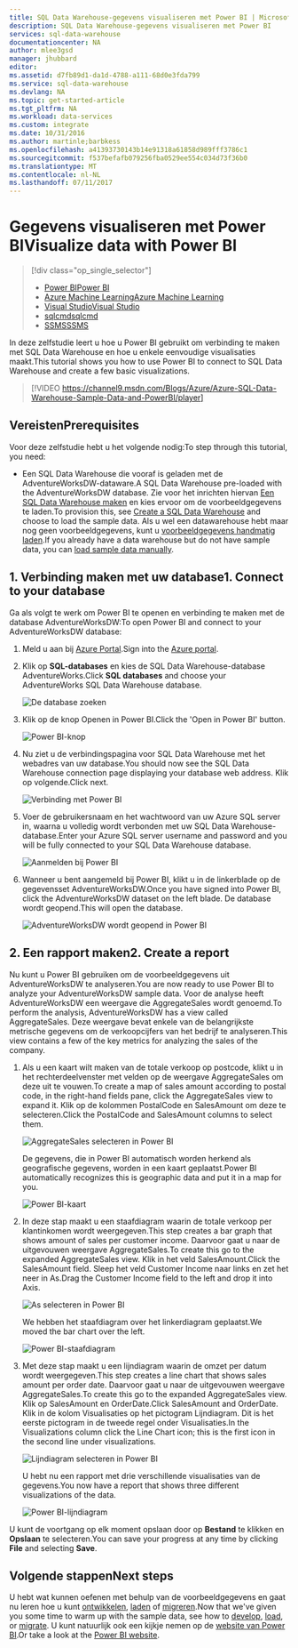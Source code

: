 ```yaml
---
title: SQL Data Warehouse-gegevens visualiseren met Power BI | Microsoft Azure
description: SQL Data Warehouse-gegevens visualiseren met Power BI
services: sql-data-warehouse
documentationcenter: NA
author: mlee3gsd
manager: jhubbard
editor: 
ms.assetid: d7fb89d1-da1d-4788-a111-68d0e3fda799
ms.service: sql-data-warehouse
ms.devlang: NA
ms.topic: get-started-article
ms.tgt_pltfrm: NA
ms.workload: data-services
ms.custom: integrate
ms.date: 10/31/2016
ms.author: martinle;barbkess
ms.openlocfilehash: a41393730143b14e91318a61858d989fff3786c1
ms.sourcegitcommit: f537befafb079256fba0529ee554c034d73f36b0
ms.translationtype: MT
ms.contentlocale: nl-NL
ms.lasthandoff: 07/11/2017
---
```

# <a name="visualize-data-with-power-bi"></a><span data-ttu-id="c7772-103">Gegevens visualiseren met Power BI</span><span class="sxs-lookup"><span data-stu-id="c7772-103">Visualize data with Power BI</span></span>
> [!div class="op_single_selector"]
> * [<span data-ttu-id="c7772-104">Power BI</span><span class="sxs-lookup"><span data-stu-id="c7772-104">Power BI</span></span>](sql-data-warehouse-get-started-visualize-with-power-bi.md)
> * [<span data-ttu-id="c7772-105">Azure Machine Learning</span><span class="sxs-lookup"><span data-stu-id="c7772-105">Azure Machine Learning</span></span>](sql-data-warehouse-get-started-analyze-with-azure-machine-learning.md)
> * [<span data-ttu-id="c7772-106">Visual Studio</span><span class="sxs-lookup"><span data-stu-id="c7772-106">Visual Studio</span></span>](sql-data-warehouse-query-visual-studio.md)
> * [<span data-ttu-id="c7772-107">sqlcmd</span><span class="sxs-lookup"><span data-stu-id="c7772-107">sqlcmd</span></span>](sql-data-warehouse-get-started-connect-sqlcmd.md) 
> * [<span data-ttu-id="c7772-108">SSMS</span><span class="sxs-lookup"><span data-stu-id="c7772-108">SSMS</span></span>](sql-data-warehouse-query-ssms.md)
> 
> 

<span data-ttu-id="c7772-109">In deze zelfstudie leert u hoe u Power BI gebruikt om verbinding te maken met SQL Data Warehouse en hoe u enkele eenvoudige visualisaties maakt.</span><span class="sxs-lookup"><span data-stu-id="c7772-109">This tutorial shows you how to use Power BI to connect to SQL Data Warehouse and create a few basic visualizations.</span></span>

> [!VIDEO https://channel9.msdn.com/Blogs/Azure/Azure-SQL-Data-Warehouse-Sample-Data-and-PowerBI/player]
> 
> 

## <a name="prerequisites"></a><span data-ttu-id="c7772-110">Vereisten</span><span class="sxs-lookup"><span data-stu-id="c7772-110">Prerequisites</span></span>
<span data-ttu-id="c7772-111">Voor deze zelfstudie hebt u het volgende nodig:</span><span class="sxs-lookup"><span data-stu-id="c7772-111">To step through this tutorial, you need:</span></span>

* <span data-ttu-id="c7772-112">Een SQL Data Warehouse die vooraf is geladen met de AdventureWorksDW-dataware.</span><span class="sxs-lookup"><span data-stu-id="c7772-112">A SQL Data Warehouse pre-loaded with the AdventureWorksDW database.</span></span> <span data-ttu-id="c7772-113">Zie voor het inrichten hiervan [Een SQL Data Warehouse maken][Create a SQL Data Warehouse] en kies ervoor om de voorbeeldgegevens te laden.</span><span class="sxs-lookup"><span data-stu-id="c7772-113">To provision this, see [Create a SQL Data Warehouse][Create a SQL Data Warehouse] and choose to load the sample data.</span></span> <span data-ttu-id="c7772-114">Als u wel een datawarehouse hebt maar nog geen voorbeeldgegevens, kunt u [voorbeeldgegevens handmatig laden][load sample data manually].</span><span class="sxs-lookup"><span data-stu-id="c7772-114">If you already have a data warehouse but do not have sample data, you can [load sample data manually][load sample data manually].</span></span>

## <a name="1-connect-to-your-database"></a><span data-ttu-id="c7772-115">1. Verbinding maken met uw database</span><span class="sxs-lookup"><span data-stu-id="c7772-115">1. Connect to your database</span></span>
<span data-ttu-id="c7772-116">Ga als volgt te werk om Power BI te openen en verbinding te maken met de database AdventureWorksDW:</span><span class="sxs-lookup"><span data-stu-id="c7772-116">To open Power BI and connect to your AdventureWorksDW database:</span></span>

1. <span data-ttu-id="c7772-117">Meld u aan bij [Azure Portal][Azure portal].</span><span class="sxs-lookup"><span data-stu-id="c7772-117">Sign into the [Azure portal][Azure portal].</span></span>
2. <span data-ttu-id="c7772-118">Klik op **SQL-databases** en kies de SQL Data Warehouse-database AdventureWorks.</span><span class="sxs-lookup"><span data-stu-id="c7772-118">Click **SQL databases** and choose your AdventureWorks SQL Data Warehouse database.</span></span>
   
    ![De database zoeken][1]
3. <span data-ttu-id="c7772-120">Klik op de knop Openen in Power BI.</span><span class="sxs-lookup"><span data-stu-id="c7772-120">Click the 'Open in Power BI' button.</span></span>
   
    ![Power BI-knop][2]
4. <span data-ttu-id="c7772-122">Nu ziet u de verbindingspagina voor SQL Data Warehouse met het webadres van uw database.</span><span class="sxs-lookup"><span data-stu-id="c7772-122">You should now see the SQL Data Warehouse connection page displaying your database web address.</span></span> <span data-ttu-id="c7772-123">Klik op volgende.</span><span class="sxs-lookup"><span data-stu-id="c7772-123">Click next.</span></span>
   
    ![Verbinding met Power BI][3]
5. <span data-ttu-id="c7772-125">Voer de gebruikersnaam en het wachtwoord van uw Azure SQL server in, waarna u volledig wordt verbonden met uw SQL Data Warehouse-database.</span><span class="sxs-lookup"><span data-stu-id="c7772-125">Enter your Azure SQL server username and password and you will be fully connected to your SQL Data Warehouse database.</span></span>
   
    ![Aanmelden bij Power BI][4]
6. <span data-ttu-id="c7772-127">Wanneer u bent aangemeld bij Power BI, klikt u in de linkerblade op de gegevensset AdventureWorksDW.</span><span class="sxs-lookup"><span data-stu-id="c7772-127">Once you have signed into Power BI, click the AdventureWorksDW dataset on the left blade.</span></span> <span data-ttu-id="c7772-128">De database wordt geopend.</span><span class="sxs-lookup"><span data-stu-id="c7772-128">This will open the database.</span></span>
   
    ![AdventureWorksDW wordt geopend in Power BI][5]

## <a name="2-create-a-report"></a><span data-ttu-id="c7772-130">2. Een rapport maken</span><span class="sxs-lookup"><span data-stu-id="c7772-130">2. Create a report</span></span>
<span data-ttu-id="c7772-131">Nu kunt u Power BI gebruiken om de voorbeeldgegevens uit AdventureWorksDW te analyseren.</span><span class="sxs-lookup"><span data-stu-id="c7772-131">You are now ready to use Power BI to analyze your AdventureWorksDW sample data.</span></span> <span data-ttu-id="c7772-132">Voor de analyse heeft AdventureWorksDW een weergave die AggregateSales wordt genoemd.</span><span class="sxs-lookup"><span data-stu-id="c7772-132">To perform the analysis, AdventureWorksDW has a view called AggregateSales.</span></span> <span data-ttu-id="c7772-133">Deze weergave bevat enkele van de belangrijkste metrische gegevens om de verkoopcijfers van het bedrijf te analyseren.</span><span class="sxs-lookup"><span data-stu-id="c7772-133">This view contains a few of the key metrics for analyzing the sales of the company.</span></span>

1. <span data-ttu-id="c7772-134">Als u een kaart wilt maken van de totale verkoop op postcode, klikt u in het rechterdeelvenster met velden op de weergave AggregateSales om deze uit te vouwen.</span><span class="sxs-lookup"><span data-stu-id="c7772-134">To create a map of sales amount according to postal code, in the right-hand fields pane, click the AggregateSales view to expand it.</span></span> <span data-ttu-id="c7772-135">Klik op de kolommen PostalCode en SalesAmount om deze te selecteren.</span><span class="sxs-lookup"><span data-stu-id="c7772-135">Click the PostalCode and SalesAmount columns to select them.</span></span>
   
    ![AggregateSales selecteren in Power BI][6]
   
    <span data-ttu-id="c7772-137">De gegevens, die in Power BI automatisch worden herkend als geografische gegevens, worden in een kaart geplaatst.</span><span class="sxs-lookup"><span data-stu-id="c7772-137">Power BI automatically recognizes this is geographic data and put it in a map for you.</span></span>
   
    ![Power BI-kaart][7]
2. <span data-ttu-id="c7772-139">In deze stap maakt u een staafdiagram waarin de totale verkoop per klantinkomen wordt weergegeven.</span><span class="sxs-lookup"><span data-stu-id="c7772-139">This step creates a bar graph that shows amount of sales per customer income.</span></span> <span data-ttu-id="c7772-140">Daarvoor gaat u naar de uitgevouwen weergave AggregateSales.</span><span class="sxs-lookup"><span data-stu-id="c7772-140">To create this go to the expanded AggregateSales view.</span></span> <span data-ttu-id="c7772-141">Klik in het veld SalesAmount.</span><span class="sxs-lookup"><span data-stu-id="c7772-141">Click the SalesAmount field.</span></span> <span data-ttu-id="c7772-142">Sleep het veld Customer Income naar links en zet het neer in As.</span><span class="sxs-lookup"><span data-stu-id="c7772-142">Drag the Customer Income field to the left and drop it into Axis.</span></span>
   
    ![As selecteren in Power BI][8]
   
    <span data-ttu-id="c7772-144">We hebben het staafdiagram over het linkerdiagram geplaatst.</span><span class="sxs-lookup"><span data-stu-id="c7772-144">We moved the bar chart over the left.</span></span>
   
    ![Power BI-staafdiagram][9]
3. <span data-ttu-id="c7772-146">Met deze stap maakt u een lijndiagram waarin de omzet per datum wordt weergegeven.</span><span class="sxs-lookup"><span data-stu-id="c7772-146">This step creates a line chart that shows sales amount per order date.</span></span> <span data-ttu-id="c7772-147">Daarvoor gaat u naar de uitgevouwen weergave AggregateSales.</span><span class="sxs-lookup"><span data-stu-id="c7772-147">To create this go to the expanded AggregateSales view.</span></span> <span data-ttu-id="c7772-148">Klik op SalesAmount en OrderDate.</span><span class="sxs-lookup"><span data-stu-id="c7772-148">Click SalesAmount and OrderDate.</span></span> <span data-ttu-id="c7772-149">Klik in de kolom Visualisaties op het pictogram Lijndiagram. Dit is het eerste pictogram in de tweede regel onder Visualisaties.</span><span class="sxs-lookup"><span data-stu-id="c7772-149">In the Visualizations column click the Line Chart icon; this is the first icon in the second line under visualizations.</span></span>
   
    ![Lijndiagram selecteren in Power BI][10]
   
    <span data-ttu-id="c7772-151">U hebt nu een rapport met drie verschillende visualisaties van de gegevens.</span><span class="sxs-lookup"><span data-stu-id="c7772-151">You now have a report that shows three different visualizations of the data.</span></span>
   
    ![Power BI-lijndiagram][11]

<span data-ttu-id="c7772-153">U kunt de voortgang op elk moment opslaan door op **Bestand** te klikken en **Opslaan** te selecteren.</span><span class="sxs-lookup"><span data-stu-id="c7772-153">You can save your progress at any time by clicking **File** and selecting **Save**.</span></span>

## <a name="next-steps"></a><span data-ttu-id="c7772-154">Volgende stappen</span><span class="sxs-lookup"><span data-stu-id="c7772-154">Next steps</span></span>
<span data-ttu-id="c7772-155">U hebt wat kunnen oefenen met behulp van de voorbeeldgegevens en gaat nu leren hoe u kunt [ontwikkelen][develop], [laden][load] of [migreren][migrate].</span><span class="sxs-lookup"><span data-stu-id="c7772-155">Now that we've given you some time to warm up with the sample data, see how to [develop][develop], [load][load], or [migrate][migrate].</span></span> <span data-ttu-id="c7772-156">U kunt natuurlijk ook een kijkje nemen op de [website van Power BI][Power BI website].</span><span class="sxs-lookup"><span data-stu-id="c7772-156">Or take a look at the [Power BI website][Power BI website].</span></span>

<!--Image references-->
[1]: media/sql-data-warehouse-get-started-visualize-with-power-bi/pbi-find-database.png
[2]: media/sql-data-warehouse-get-started-visualize-with-power-bi/pbi-button.png
[3]: media/sql-data-warehouse-get-started-visualize-with-power-bi/pbi-connect-to-azure.png
[4]: media/sql-data-warehouse-get-started-visualize-with-power-bi/pbi-sign-in.png
[5]: media/sql-data-warehouse-get-started-visualize-with-power-bi/pbi-open-adventureworks.png
[6]: media/sql-data-warehouse-get-started-visualize-with-power-bi/pbi-aggregatesales.png
[7]: media/sql-data-warehouse-get-started-visualize-with-power-bi/pbi-map.png
[8]: media/sql-data-warehouse-get-started-visualize-with-power-bi/pbi-chooseaxis.png
[9]: media/sql-data-warehouse-get-started-visualize-with-power-bi/pbi-bar.png
[10]: media/sql-data-warehouse-get-started-visualize-with-power-bi/pbi-prepare-line.png
[11]: media/sql-data-warehouse-get-started-visualize-with-power-bi/pbi-line.png
[12]: media/sql-data-warehouse-get-started-visualize-with-power-bi/pbi-save.png

<!--Article references-->
[migrate]: sql-data-warehouse-overview-migrate.md
[develop]: sql-data-warehouse-overview-develop.md
[load]: sql-data-warehouse-overview-load.md
[load sample data manually]: sql-data-warehouse-load-sample-databases.md
[connecting to SQL Data Warehouse]: sql-data-warehouse-integrate-power-bi.md
[Create a SQL Data Warehouse]: sql-data-warehouse-get-started-provision.md

<!--Other-->
[Azure portal]: https://portal.azure.com/
[Power BI website]: http://www.powerbi.com/
